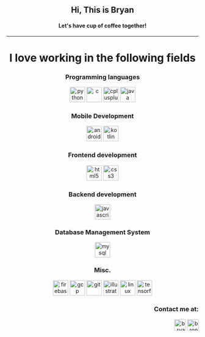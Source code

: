 <html>

<head><h2 align="center">Hi, This is Bryan</h2>
<h4 align="center">Let's have cup of coffee together!</h4>
<hr>

<h1 align="center">I love working in the following fields</h1>
</head>
<body>
<h3 align="center">Programming languages</h3>
  <p align="center">
    <img src="https://devicons.github.io/devicon/devicon.git/icons/python/python-original.svg" alt="python" width="40" height="40"/>
    <img src="https://devicons.github.io/devicon/devicon.git/icons/c/c-original.svg" alt="c" width="40" height="40"/> 
    <img src="https://devicons.github.io/devicon/devicon.git/icons/cplusplus/cplusplus-original.svg" alt="cplusplus" width="40" height="40"/> 
    <img src="https://devicons.github.io/devicon/devicon.git/icons/java/java-original-wordmark.svg" alt="java" width="40" height="40"/>
  </p>

<h3 align="center">Mobile Development</h3>
  <p align="center">
    <img src="https://devicons.github.io/devicon/devicon.git/icons/android/android-original-wordmark.svg" alt="android" width="40" height="40"/> 
    <img src="https://www.vectorlogo.zone/logos/kotlinlang/kotlinlang-icon.svg" alt="kotlin" width="40" height="40"/>
  </p>

<h3 align="center">Frontend development</h3>
  <p align="center">
    <img src="https://devicons.github.io/devicon/devicon.git/icons/html5/html5-original-wordmark.svg" alt="html5" width="40" height="40"/>
    <img src="https://devicons.github.io/devicon/devicon.git/icons/css3/css3-original-wordmark.svg" alt="css3" width="40" height="40"/> 
  </p>
  
<h3 align="center">Backend development</h3>
  <p align="center">
  <img src="https://devicons.github.io/devicon/devicon.git/icons/javascript/javascript-original.svg" alt="javascript" width="40" height="40"/>
  </p>

<h3 align="center">Database Management System</h3>
  <p align="center">
    <img src="https://devicons.github.io/devicon/devicon.git/icons/mysql/mysql-original-wordmark.svg" alt="mysql" width="40" height="40"/>
  </p>

<h3 align="center">Misc.</h3>
  <p align="center">
    <img src="https://www.vectorlogo.zone/logos/firebase/firebase-icon.svg" alt="firebase" width="40" height="40"/> 
    <img src="https://www.vectorlogo.zone/logos/google_cloud/google_cloud-icon.svg" alt="gcp" width="40" height="40"/> 
    <img src="https://www.vectorlogo.zone/logos/git-scm/git-scm-icon.svg" alt="git" width="40" height="40"/> 
    <img src="https://www.vectorlogo.zone/logos/adobe_illustrator/adobe_illustrator-icon.svg" alt="illustrator" width="40" height="40"/>
    <img src="https://devicons.github.io/devicon/devicon.git/icons/linux/linux-original.svg" alt="linux" width="40" height="40"/> 
    <img src="https://www.vectorlogo.zone/logos/tensorflow/tensorflow-icon.svg" alt="tensorflow" width="40" height="40"/>
  </p>
<h3 align="right">Contact me at:</h3>
<p align="right">
<a href="https://www.linkedin.com/in/bryan-ronnie-32b9b2185" target="blank"><img align="center" src="https://cdn.jsdelivr.net/npm/simple-icons@3.0.1/icons/linkedin.svg" alt="bryanronnie" height="30" width="30" /></a>
<a href="https://instagram.com/bronn2712" target="blank"><img align="center" src="https://cdn.jsdelivr.net/npm/simple-icons@3.0.1/icons/instagram.svg" alt="bronn2712" height="30" width="30" /></a>
</p>

</html>
